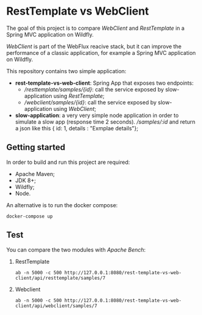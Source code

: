 # RestTemplate vs WebClient

The goal of this project is to compare _WebClient_ and _RestTemplate_  in a Spring MVC application on Wildfly.

_WebClient_ is part of the WebFlux reacive stack, but it can improve the performance of a classic application, for example a Spring MVC application on Wildfly.

This repository contains two simple application:
 - **rest-template-vs-web-client**: Spring App that exposes two endpoints:
   - _/resttemplate/samples/{id}_: call the service exposed by slow-application using *RestTemplate*;
   - _/webclient/samples/{id}_: call the service exposed by slow-application using *WebClient*;
 - **slow-application**: a very very simple node application in order to simulate a slow app (response time 2 seconds).
   _/samples/:id_ and return a json like this { id: 1, details : "Exmplae details"};

 ## Getting started
In order to build and run this project are required:

* Apache Maven;
* JDK 8+;
* Wildfly;
* Node.

An alternative is to run the docker compose:

```
docker-compose up
```

## Test

You can compare the two modules with _Apache Bench_:

1. RestTemplate
    ```
    ab -n 5000 -c 500 http://127.0.0.1:8080/rest-template-vs-web-client/api/resttemplate/samples/7
    ```

1. Webclient
    ```
    ab -n 5000 -c 500 http://127.0.0.1:8080/rest-template-vs-web-client/api/webclient/samples/7
    ```


